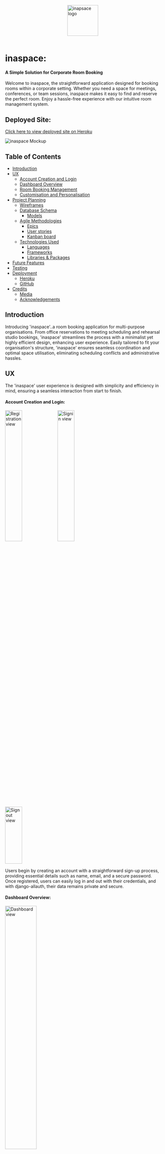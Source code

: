 <img style="display: block; margin: auto; height: 100px;" src="docs/readme_images/inaspace_logo.webp" alt="inapsace logo"/>
</br>


# inaspace:<br>
#### A Simple Solution for Corporate Room Booking
Welcome to inaspace, the straightforward application designed for booking rooms within a corporate setting. Whether you need a space for meetings, conferences, or team sessions, inaspace makes it easy to find and reserve the perfect room. Enjoy a hassle-free experience with our intuitive room management system.


## Deployed Site:
[Click here to view deployed site on Heroku](https://inaspace-4c7fc427a59a.herokuapp.com/)


![inaspace Mockup](docs/readme_images/inaspace_mockup.webp)


## Table of Contents
- [Introduction](#introduction)
- [UX](#ux)
   * [Account Creation and Login](#account-creation-and-login)
   * [Dashboard Overview](#dashboard-overview)
   * [Room Booking Management](#room-booking-management)
   * [Customisation and Personalisation](#customization-and-personalization)
- [Project Planning](#project-planning)
   * [Wireframes](#wireframes)
   *  [Database Schema](#database-schema)
       - [Models](#models)
   - [Agile Methodologies ](#agile-methodologies)
       * [Epics](#epics)
       * [User stories](#user-stories)
       * [Kanban board](#kanban-board)
   - [Technologies Used](#technologies-used)
       * [Languages](#languages)
       * [Frameworks](#frameworks)
       * [Libraries & Packages](#libraries--packages)
- [Future Features](#future-features)
- [Testing](#testing)
- [Deployment](#deployment)
   * [Heroku](#heroku)
   * [GitHub](#github)
- [Credits](#credits)
   * [Media](#media)
   * [Acknowledgements](#acknowledgements)


## Introduction
Introducing 'inaspace'..a room booking application for multi-purpose organisations. From office reservations to meeting scheduling and rehearsal studio bookings, 'inaspace' streamlines the process with a minimalist yet highly efficient design, enhancing user experience. Easily tailored to fit your organisation's structure, 'inaspace' ensures seamless coordination and optimal space utilisation, eliminating scheduling conflicts and administrative hassles.


## UX
The 'inaspace' user experience is designed with simplicity and efficiency in mind, ensuring a seamless interaction from start to finish.


#### Account Creation and Login:
<p>
   <img src="docs/readme_images/inaspace_registration_page.webp" width="33%" alt="Registration view"/>
   <img src="docs/readme_images/inaspace_signin_page.webp" width="33%" alt="Signin view"/>
   <img src="docs/readme_images/inaspace_signout.webp" width="33%" height="185px" alt="Signout view"/>
</p>
Users begin by creating an account with a straightforward sign-up process, providing essential details such as name, email, and a secure password. Once registered, users can easily log in and out with their credentials, and with django-allauth, their data remains private and secure.


#### Dashboard Overview:
<p>
   <img src="docs/readme_images/inaspace-dashboard.webp" width="45%" alt="Dashboard view"/>
</p>
Upon logging in, users are greeted with a clean and intuitive dashboard. This central hub provides a quick overview of current bookings, upcoming reservations, and available rooms. The minimalist design ensures that all necessary information is accessible at a glance.


#### Room Booking Management:
The core functionality of 'inaspace' revolves around its robust room booking system, featuring full CRUD (Create, Read, Update, Delete) capabilities. Messages are displayed to the user confirming their actions throughout the process:


- Create: Users can effortlessly create new bookings by selecting a room, date, and time slot. Additional details such as the purpose of the booking and any special requirements can be added to ensure everything is prepared in advance.
<p>
   <img src="docs/readme_images/inaspace_newbooking_form.webp" width="45%" alt="Booking form view"/>
</p>


- Read: All current and past bookings are easily accessible. Users can view detailed information about each reservation, including room specifications and booking history.
<p>
   <img src="docs/readme_images/inaspace-dashboard.webp" width="45%" alt="Dashboard view"/>
</p>


- Update: Should changes be necessary, users can quickly modify their bookings. Adjustments to time, date, or room selection are made with just a few clicks, ensuring flexibility and adaptability. Edit Form is rendered with data to be edited and option to cancel action is available.
<p>
   <img src="docs/readme_images/inaspace_edit_booking.webp" width="45%" alt="Edit booking form view"/>
</p>


- Delete: If a booking is no longer needed, users can simply delete it, freeing up the space for others and maintaining an organised schedule.
<p>
   <img src="docs/readme_images/inaspace_confirm_delete.webp" width="45%" alt="Delete booking view"/>
</p>


#### Customization and Personalization:
'inaspace' can be tailored to fit the unique structure of any organisation. Administrators can customise room details, booking rules, and user permissions, ensuring the application aligns perfectly with organisational needs. This adaptability ensures that 'inaspace' remains a valuable tool for any multi-purpose organisation, regardless of size or complexity.




## Project planning


### Wireframes
#### Home Page
<p>
 <img src="docs/readme_images/inaspace_mobile_view.webp" height="300px" alt="mobile wireframe"/>
 <img src="docs/readme_images/inaspace_tablet_view.webp" height="300px" alt="tablet wireframe"/>
</p>


#### Profile Page
<p>
 <img src="docs/readme_images/inaspace_home_mobile.webp" height="300px" alt="mobile wireframe"/>
 <img src="docs/readme_images/inaspace_home_tablet.webp" height="300px" alt="tablet wireframe"/>
</p>


### Database Schema
 <img src="docs/readme_images/inaspace_ER_diagram.webp" width="75%" alt="mobile wireframe"/>


### Models
#### User
The User model is based on Django's built-in authentication system, providing a robust and secure way to manage user accounts. It includes standard fields such as username, password, email, and has been extended by adding first_name and last_name, is_staff and joined_date.


#### Room
The Room model represents the various rooms available for booking within the inaspace application. Each room has the following attributes:


- name: A unique identifier for the room. In this case a fictional building was created featuring 4 floors of rooms numbered 101 - 115, 201 - 215 etc.
- description: Detailed information about the room, including features and amenities.
- capacity: The maximum number of occupants the room can accommodate.


#### Booking
The Booking model allows users to reserve rooms for specific dates and times. It includes the following fields:


- user: A reference to the User who made the booking.
- room: A reference to the Room being booked.
- start_time: The starting time of the booking.
- end_time: The ending time of the booking.
- booking_date: The date for which the booking is made.




### Agile Methodologies


#### Epics
The development process was structured into three main Epics: Setup, User Account Management, and CRUD Functionality. Each Epic was broken down into specific User Stories to ensure a systematic and organised development workflow. Githubs Kanban board feature was used to manage the process.
<br>


 <img src="docs/readme_images/inaspace-kanban.webp" alt="mobile wireframe"/>


#### User stories
1. As a developer I can setup the project so that it is ready for implementing core features.
2. As a developer I can create base.html so that other pages can reuse the layout.
3. As a developer I can create static resources so that so that assets, css and js work throughout the site.
4. As a user I can sign up/create an account so that I can access website features.
5. As a user I can see custom 403, 404 and 500 error pages so that I can understand what error has occurred
6. As a user I can see a home page when first arriving so that information about the app is easily accessible.
7. As a logged in user I can select a room and time so that I can create a room booking.
8. As a logged in user I can select edit or delete so that I can amend an existing booking associated with my account.
9. As a user I can receive feedback when performing CRUD operations so that I know it was complete successfully.
10. As a User I can use clearly presented forms so that perform actions within the site.
11. As a developer I can deploy app to heroku so that users can access the site.
12. As a developer I can create wireframes so that I can have a clear idea of how my site will look.
13. As a developer I can create a detailed README.md so that others can understand my methodologies for creating 'inaspace'.
14. As a developer I can use Django's automated testing features so that ensure functionality of all site elements.
15. As a developer I can create a database schema so that all relevant data are stored and accessible.
16. As a developer I can use UserPassesTestMixin so that database is protected from unauthorised access.
17. As a user I can see different navigation options so that I can log out when logged in and vice-versa.
18. As a User I can logout so that I can leave the app.
19. As a site admin I can see all bookings so that I can manage the booking system effectively.
20. As a User I can view a list of my open bookings.
21. As a Developer I can manually test all aspects of the app so that I can ensure the app functions as expected.


Details of the acceptance criteria for the USer Stories is found via the link to the Kanban Board in the following section.


Note: 3 other user stories have been added to Future Development Ideas below.


#### Kanban board
[Click here to view Kanban board on Github](https://github.com/users/bengilbertcodes/projects/6/views/1)


### Future Features
- Add Contact the Developer app
- Add Frequently Asked Questions app
- User to be able to select room type from drop down then see the room numbers corresponding to that room type. Require additional table in database (room_type with a primary key of room_type_id which will join to rooms table).
- Unavailable room times not visible to the user when selecting times. I have not been able to implement this important feature at this time.
- User can request equipment for a room - office equipment or instruments for a rehearsal for example.
- I didn't feel the need to add more clutter onto the pages so left out a how to use section. This could easily be added as a modal and would be particularly useful should the functionality of the site increase. Styling has deliberately been kept simple to allow the app to work as efficiently as possible. If a company wished to use this app it would be easy to adpat it for their own branding/colours/themse etc.  


### Technologies Used


#### Languages
- HTML
- CSS
- Javascript
- Python


#### Frameworks
- Django - Python framework used in development.
- Bootstrap 5 - CSS Framework used for styling the application


#### Libraries & Packages
- Django Allauth - Used for authentication and account registration
- Django Crispy Forms - used to simplify the rendering of Django forms.
- DataTable [link to datatables.net](https://datatables.net/). Allows ordering of bookings table.
- jQuery Timepicker - used to customise the booking form.
- Guicorn - Python HTTP server, used as web server to run Django on Heroku.


#### Tools & Programs
- VSCode
- Github Pages
- Github Kanban Board
- [Code Institute Postgres database](https://dbs.ci-dbs.net/) was the database used.
- Chrome and Firefox Dev tools
- Lucidchart - used to create the database schema plan
- Balsamiq - used to create wireframes during the design process
- Heroku - platform used for app deployment
- PEP8 - To ensure code meets PEP8 requirements
- HTML Validator
- W3 CSS Validator
- JShint


### Testing
For full testing results see [TESTING.md](/TESTING.md)


### Deployment


#### Heroku


Heroku was used to deploy the site. Here are the steps to deploy:


1. Log in to Heroku.
2. Click "Create a new app".
3. Choose the app name and region.
4. Click "Create app".
5. Navigate to the "settings" tab.
6. "Click "Reveal Config Vars".
7. Add DATABASE_URL, SECRET_KEY to Config Vars
8. Scroll down to "Buildpacks".
9. Click "Add Buildpack".
10. Add "heroku/python".
11. Return to "Deploy" tab.
12. Select Github as Deployment Method and connect to the repository.
13. In 'Manual Deploy' click 'Deploy Branch'
14. Click 'Open App' to view the deployed version.


#### GitHub
Github was used to store the repository.
Changes made within VSCode were pushed to Github using the follwing commands:
- git add .
- git commit -m 'message'
- git push


A fork can be created by navigating to the repository, clicking the fork button and selecting 'create fork. The name can be altered and a description can be added. Just the Main Branch or all Branches can be added to the new fork. Click Create a Fork and the repository will appear in your Github.


The repository can be cloned by selecting the Code button and copyong the link. This link can be used to create a local clone in your editor or IDE.


### Credits
- [startbootstrap.com - Bare template](https://startbootstrap.com/template/bare) - used to establish basic layout and navigation structure.
- [codemy.com - Intro to Django - Resume Website course](https://members.codemy.com/l/intro-to-django-resume-website/) - to help improve my understanding of Django applications.
- [codemy.com - User authentication with Python and Django course](https://members.codemy.com/l/user-authentication-with-python-and-django/) - to help improve my understanding of Django applications.
- [Dee Mc - Youtube - Recipe Sharing and Meal Planning app tutorial](https://www.youtube.com/watch?v=sBjbty691eI&list=PLXuTq6OsqZjbCSfiLNb2f1FOs8viArjWy&ab_channel=DeeMc) - Used to help with the implementation of Mixins.
- [Gareth McGirr - Sizzle and Steak repo](https://github.com/Gareth-McGirr/Portfolio-Project-4-SizzleAndSteak) - for assistance structuring the booking system.
- [Code Institute - I Think Therefore I Blog walkthrough](https://learn.codeinstitute.net/)
- [Stackoverflow](https://stackoverflow.com/questions/61817323/how-to-convert-my-simple-table-to-the-datatables) - for help setting up DataTables


#### Acknowledgements
Gareth McGirr - as my mentor through this project.
Natalie Beddow, Dan McKeown, Malin Christina, Terry Gilbert - for being great testers.
